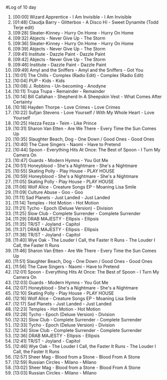 #Log of 10 day

1. [00:00] Wizard Apprentice - I Am Invisible - I Am Invisible
1. [01:48] Claudja Barry - Glitterbox - A Disco Hï - Sweet Dynamite (Todd Terje edit)
1. [09:28] Sleater-Kinney - Hurry On Home - Hurry On Home
1. [09:32] Abjects - Never Give Up - The Storm
1. [09:36] Sleater-Kinney - Hurry On Home - Hurry On Home
1. [09:39] Abjects - Never Give Up - The Storm
1. [09:41] Institute - Dazzle Paint - Dazzle Paint
1. [09:42] Abjects - Never Give Up - The Storm
1. [09:46] Institute - Dazzle Paint - Dazzle Paint
1. [09:49] Amyl and the Sniffers - Amyl and the Sniffers - Got You
1. [10:01] The Chills - Complex (Radio Edit) - Complex (Radio Edit)
1. [10:04] PUP - Kids - Kids
1. [10:08] J. Robbins - Un-becoming - Anodyne
1. [10:11] Trupa Trupa - Remainder - Remainder
1. [10:14] Bill Callahan - Shepherd In A Sheepskin Vest - What Comes After Certainty
1. [10:18] Hayden Thorpe - Love Crimes - Love Crimes
1. [10:22] Sufjan Stevens - Love Yourself / With My Whole Heart - Love Yourself
1. [10:25] Hezza Fezza - Teim - Like Prince
1. [10:31] Sharon Van Etten - Are We There - Every Time the Sun Comes Up
1. [10:35] Slaughter Beach, Dog - One Down / Good Ones - Good Ones
1. [10:40] The Cave Singers - Naomi - Have to Pretend
1. [10:44] Spoon - Everything Hits At Once: The Best of Spoon - I Turn My Camera On
1. [10:47] Guards - Modern Hymns - You Got Me
1. [10:51] Honeyblood - She's a Nightmare - She's a Nightmare
1. [10:55] Skating Polly - Play House - PLAY HOUSE
1. [10:59] Honeyblood - She's a Nightmare - She's a Nightmare
1. [11:05] Skating Polly - Play House - PLAY HOUSE
1. [11:06] Wolf Alice - Creature Songs EP - Moaning Lisa Smile
1. [11:09] Culture Abuse - Goo - Goo
1. [11:11] Sad Planets - Just Landed - Just Landed
1. [11:14] Temples - Hot Motion - Hot Motion
1. [11:21] Tycho - Epoch (Deluxe Version) - Division
1. [11:25] Slow Club - Complete Surrender - Complete Surrender
1. [11:29] DRAB MAJESTY - Ellipsis - Ellipsis
1. [11:35] TR/ST - Joyland - Capitol
1. [11:37] DRAB MAJESTY - Ellipsis - Ellipsis
1. [11:38] TR/ST - Joyland - Capitol
1. [11:40] Wye Oak - The Louder I Call, the Faster It Runs - The Louder I Call, the Faster It Runs
1. [11:46] Sharon Van Etten - Are We There - Every Time the Sun Comes Up
1. [11:51] Slaughter Beach, Dog - One Down / Good Ones - Good Ones
1. [11:56] The Cave Singers - Naomi - Have to Pretend
1. [12:01] Spoon - Everything Hits At Once: The Best of Spoon - I Turn My Camera On
1. [12:03] Guards - Modern Hymns - You Got Me
1. [12:07] Honeyblood - She's a Nightmare - She's a Nightmare
1. [12:10] Skating Polly - Play House - PLAY HOUSE
1. [12:16] Wolf Alice - Creature Songs EP - Moaning Lisa Smile
1. [12:17] Sad Planets - Just Landed - Just Landed
1. [12:23] Temples - Hot Motion - Hot Motion
1. [12:28] Tycho - Epoch (Deluxe Version) - Division
1. [12:32] Slow Club - Complete Surrender - Complete Surrender
1. [12:33] Tycho - Epoch (Deluxe Version) - Division
1. [12:34] Slow Club - Complete Surrender - Complete Surrender
1. [12:36] DRAB MAJESTY - Ellipsis - Ellipsis
1. [12:41] TR/ST - Joyland - Capitol
1. [12:46] Wye Oak - The Louder I Call, the Faster It Runs - The Louder I Call, the Faster It Runs
1. [12:57] Sheer Mag - Blood from a Stone - Blood From A Stone
1. [12:59] Russian Circles - Milano - Milano
1. [13:02] Sheer Mag - Blood from a Stone - Blood From A Stone
1. [13:03] Russian Circles - Milano - Milano
